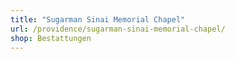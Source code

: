 ```yaml
---
title: "Sugarman Sinai Memorial Chapel"
url: /providence/sugarman-sinai-memorial-chapel/
shop: Bestattungen
---
```

